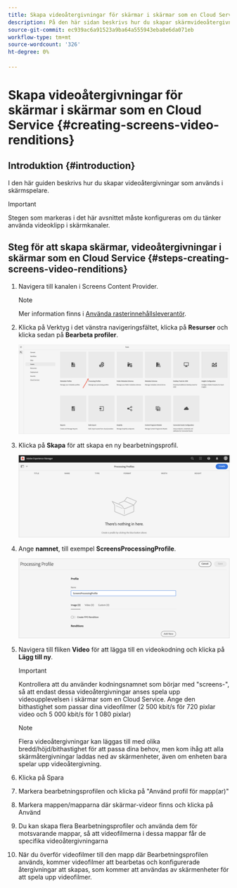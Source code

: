 ```yaml
---
title: Skapa videoåtergivningar för skärmar i skärmar som en Cloud Service
description: På den här sidan beskrivs hur du skapar skärmvideoåtergivningar i skärmar som en Cloud Service.
source-git-commit: ec939ac6a91523a9ba64a555943eba8e6da071eb
workflow-type: tm+mt
source-wordcount: '326'
ht-degree: 0%

---
```



# Skapa videoåtergivningar för skärmar i skärmar som en Cloud Service {#creating-screens-video-renditions}

## Introduktion {#introduction}

I den här guiden beskrivs hur du skapar videoåtergivningar som används i skärmspelare.

>[!IMPORTANT]
>Stegen som markeras i det här avsnittet måste konfigureras om du tänker använda videoklipp i skärmkanaler.

## Steg för att skapa skärmar, videoåtergivningar i skärmar som en Cloud Service {#steps-creating-screens-video-renditions}

1. Navigera till kanalen i Screens Content Provider.

   >[!NOTE]
   >Mer information finns i [Använda rasterinnehållsleverantör](https://experienceleague.adobe.com/docs/experience-manager-cloud-service/screens-as-cloud-service/configure-screens-cloud/using-screens-content-provider.html?lang=en#screens-content-provider).

1. Klicka på Verktyg i det vänstra navigeringsfältet, klicka på **Resurser** och klicka sedan på **Bearbeta profiler**.

   ![](/help/screens-cloud/assets/configure/screens-cp-3.png)

1. Klicka på **Skapa** för att skapa en ny bearbetningsprofil.

   ![](/help/screens-cloud/assets/configure/screens-video-2.png)

1. Ange **namnet**, till exempel **ScreensProcessingProfile**.

   ![](/help/screens-cloud/assets/configure/screens-video-3.png)

1. Navigera till fliken **Video** för att lägga till en videokodning och klicka på **Lägg till ny**.


   >[!IMPORTANT]
   >Kontrollera att du använder kodningsnamnet som börjar med &quot;screens-&quot;, så att endast dessa videoåtergivningar anses spela upp videoupplevelsen i skärmar som en Cloud Service. Ange den bithastighet som passar dina videofilmer (2 500 kbit/s för 720 pixlar video och 5 000 kbit/s för 1 080 pixlar)

   >[!NOTE]
   >Flera videoåtergivningar kan läggas till med olika bredd/höjd/bithastighet för att passa dina behov, men kom ihåg att alla skärmåtergivningar laddas ned av skärmenheter, även om enheten bara spelar upp videoåtergivning.

1. Klicka på Spara

1. Markera bearbetningsprofilen och klicka på &quot;Använd profil för mapp(ar)&quot;

1. Markera mappen/mapparna där skärmar-videor finns och klicka på Använd

1. Du kan skapa flera Bearbetningsprofiler och använda dem för motsvarande mappar, så att videofilmerna i dessa mappar får de specifika videoåtergivningarna

1. När du överför videofilmer till den mapp där Bearbetningsprofilen används, kommer videofilmer att bearbetas och konfigurerade återgivningar att skapas, som kommer att användas av skärmenheter för att spela upp videofilmer.

